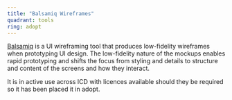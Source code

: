 ```yaml
---
title: "Balsamiq Wireframes"
quadrant: tools
ring: adopt
---
```


[Balsamiq](https://balsamiq.com/) is a UI wireframing tool that produces
low-fidelity wireframes when prototyping UI design.
The low-fidelity nature of the mockups enables rapid prototyping and shifts
the focus from styling and details to structure and content of the screens
and how they interact.

It is in active use across ICD with licences available should they be required
so it has been placed it in adopt.
